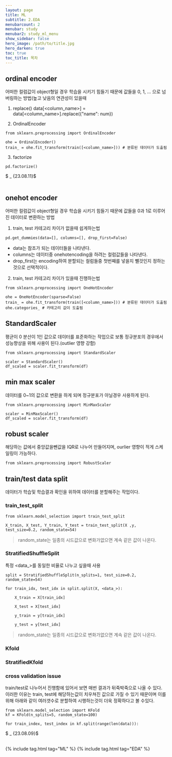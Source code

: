 ```yaml
---
layout: page
title: ML
subtitle: 2.EDA
menubarcount: 2
menubar: study
menubar2: study_ml_menu
show_sidebar: false
hero_image: /path/to/title.jpg
hero_darken: true
toc: true
toc_title: 목차
---
```


## ordinal encoder
어떠한 컬럼값이 object형일 경우 학습을 시키기 힘들기 때문에 값들을 0, 1, ... 으로 넘버링하는 방법(높고 낮음의 연관성이 있을때

1. replace()
data[<column_name>] = data[<column_name>].replace({"name": num})

2. OrdinalEncoder

```
from sklearn.preprocessing import OrdinalEncoder

ohe = OrdinalEncoder()
train_ = ohe.fit_transform(train([<column_name>])) # 분류된 데이터가 도출됨
```  

3. factorize

```
pd.factorize()
```

$ _ {23.08.11}$<br/><br/>

## onehot encoder
어떠한 컬럼값이 object형일 경우 학습을 시키기 힘들기 때문에 값들을 0과 1로 이루어진 데이터로 변환하는 방법

1. train, test 카테고리 차이가 없을때 쉽게하는법  
```
pd.get_dummies(data=[], columns=[], drop_first=False)
```
* data는 참조가 되는 데이터들을 나타낸다.
* columns는 데이터중 onehotencoding을 하려는 컬럼값들을 나타낸다.
* drop_first는 encoding하여 분할되는 컬럼들중 첫번째를 넣을지 뺄것인지 정하는것으로 선택적이다.

2. train, test 카테고리 차이가 있을때 진행하는법  

```
from sklearn.preprocessing import OneHotEncoder

ohe = OneHotEncoder(sparse=False)
train_ = ohe.fit_transform(train([<column_name>])) # 분류된 데이터가 도출됨
ohe.categories_ # 카테고리 값이 도출됨
```

## StandardScaler
평균이 0 분산이 1인 값으로 데이터를 표준화하는 작업으로 보통 정규분포의 경우에서 성능향상을 위해 사용이 된다.(outlier 영향 강함)
```
from sklearn.preprocessing import StandardScaler

scaler = StandardScaler()
df_scaled = scaler.fit_transform(df)
```

## min max scaler
데이터를 0~1의 값으로 변환을 하게 되며 정규분포가 아닐경우 사용하게 된다.
```
from sklearn.preprocessing import MinMaxScaler

scaler = MinMaxScaler()
df_scaled = scaler.fit_transform(df)
```

## robust scaler
해당하는 값에서 중앙값을뺀값을 IQR로 나누어 만들어지며, ourlier 영향이 적게 스케일링이 가능하다.
```
from sklearn.preprocessing import RobustScaler

```

## train/test data split
데이터가 학습및 학습결과 확인을 위하여 데이터를 분할해주는 작업이다.
### train_test_split
```
from sklearn.model_selection import train_test_split

X_train, X_test, Y_train, Y_test = train_test_split(X ,y, test_size=0.2, random_state=54)
```
> random_state는 일종의 시드값으로 변화가없으면 계속 같은 값이 나온다.
### StratifiedShuffleSplit
특정 \<data_\>를 동일한 비율로 나누고 싶을때 사용
```
split = StratifiedShuffleSplit(n_splits=1, test_size=0.2, random_state=54)

for train_idx, test_idx in split.split(X, <data_>):

    X_train = X[train_idx]

    X_test = X[test_idx]

    y_train = y[train_idx]

    y_test = y[test_idx]
```
> random_state는 일종의 시드값으로 변화가없으면 계속 같은 값이 나온다.
### Kfold
### StratifiedKfold

### cross validation issue
train/test로 나누어서 진행함에 있어서 보면 매번 결과가 뒤죽박죽으로 나올 수 있다. 이러한 이유는 train, test에 해당하는값이 치우쳐진 값으로 가질 수 있기 때문이며 이를 위해 아래와 같이 여러갯수로 분할하여 시행하는것이 더욱 정확하다고 볼 수있다.

```
from sklearn.model_selection import KFold
kf = KFold(n_splits=5, random_state=100)

for train_index, test_index in kf.split(range(len(data))):
```

$ _ {23.08.09}$<br/><br/>



{% include tag.html tag="ML" %}  {% include tag.html tag="EDA" %}